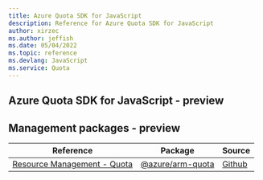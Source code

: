 ```yaml
---
title: Azure Quota SDK for JavaScript
description: Reference for Azure Quota SDK for JavaScript
author: xirzec
ms.author: jeffish
ms.date: 05/04/2022
ms.topic: reference
ms.devlang: JavaScript
ms.service: Quota
---
```

## Azure Quota SDK for JavaScript - preview
## Management packages - preview
| Reference | Package | Source |
|---|---|---|
|[Resource Management - Quota](javascript/api/overview/azure/arm-quota-readme)|[@azure/arm-quota](https://www.npmjs.com/package/@azure/arm-quota)|[Github](https://github.com/Azure/azure-sdk-for-js/blob/main/sdk/quota/arm-quota)|

